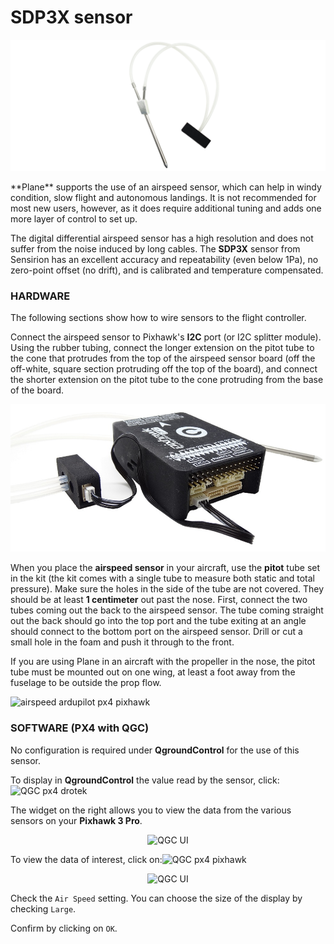 # SDP3X sensor

![](https://github.com/drotek/Docs-Pixhawk3Pro/blob/master/images/sdp3x-drotek.png?raw=true)

<p class="text-justify">**Plane** supports the use of an airspeed sensor, which can help in windy condition, slow flight and autonomous landings. It is not recommended for most new users, however, as it does require additional tuning and adds one more layer of control to set up.

The digital differential airspeed sensor has a high resolution and does not suffer from the noise induced by long cables. The **SDP3X** sensor from Sensirion has an excellent accuracy and repeatability (even below 1Pa), no zero-point offset (no drift), and is calibrated and temperature compensated.</p>



### HARDWARE

The following sections show how to wire sensors to the flight controller.

Connect the airspeed sensor to Pixhawk's **I2C** port \(or I2C splitter module\). Using the rubber tubing, connect the longer extension on the pitot tube to the cone that protrudes from the top of the airspeed sensor board \(off the off-white, square section protruding off the top of the board\), and connect the shorter extension on the pitot tube to the cone protruding from the base of the board.

<p align="center">
  <img src="../../../images/sdp33-pixhawk.jpg?raw=true" alt="SDP33 Pixhawk 3 Pro"/>
</p>

When you place the **airspeed sensor** in your aircraft, use the **pitot** tube set in the kit \(the kit comes with a single tube to measure both static and total pressure\). Make sure the holes in the side of the tube are not covered. They should be at least **1 centimeter** out past the nose. First, connect the two tubes coming out the back to the airspeed sensor. The tube coming straight out the back should go into the top port and the tube exiting at an angle should connect to the bottom port on the airspeed sensor. Drill or cut a small hole in the foam and push it through to the front.

If you are using Plane in an aircraft with the propeller in the nose, the pitot tube must be mounted out on one wing, at least a foot away from the fuselage to be outside the prop flow.

![](https://drotek.com/wp-content/uploads/2017/01/pitotinstalled1-700x404.jpg "airspeed ardupilot px4 pixhawk")

### SOFTWARE \(PX4 with QGC\)

No configuration is required under **QgroundControl** for the use of this sensor.

To display in **QgroundControl** the value read by the sensor, click: ![](https://drotek.com/wp-content/uploads/2017/01/Icone_Flight_Data_QGC.png "QGC px4 drotek")

The widget on the right allows you to view the data from the various sensors on your **Pixhawk 3 Pro**.

<p align="center">
  <img src="https://drotek.com/wp-content/uploads/2017/01/Flight_Data_Viewer_QGC.png?raw=true" alt="QGC UI"/>
</p>


To view the data of interest, click on:![](https://drotek.com/wp-content/uploads/2017/01/Reglage_Flight_Data_Viewer_QGC.png "QGC px4 pixhawk")

<p align="center">
  <img src="https://drotek.com/wp-content/uploads/2017/01/Flight_Data_List_QGC-250x606.png?raw=true" alt="QGC UI"/>
</p>


Check the `Air Speed` setting. You can choose the size of the display by checking `Large`.

Confirm by clicking on `OK`.

